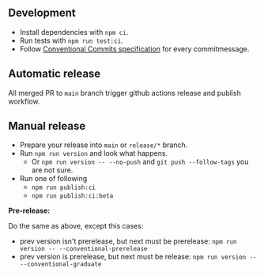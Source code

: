 ## Development

- Install dependencies with `npm ci`.
- Run tests with `npm run test:ci`.
- Follow [Conventional Commits specification](https://conventionalcommits.org/) for every commitmessage.

## Automatic release

All merged PR to `main` branch trigger github actions release and publish workflow.

## Manual release

- Prepare your release into `main` or `release/*` branch.
- Run `npm run version` and look what happens.
  - Or `npm run version -- --no-push` and `git push --follow-tags` you are not sure.
- Run one of following
  - `npm run publish:ci`
  - `npm run publish:ci:beta`

**Pre-release:**

Do the same as above, except this cases:

- prev version isn't prerelease, but next must be prerelease: `npm run version -- --conventional-prerelease`
- prev version is prerelease, but next must be release: `npm run version -- --conventional-graduate`
